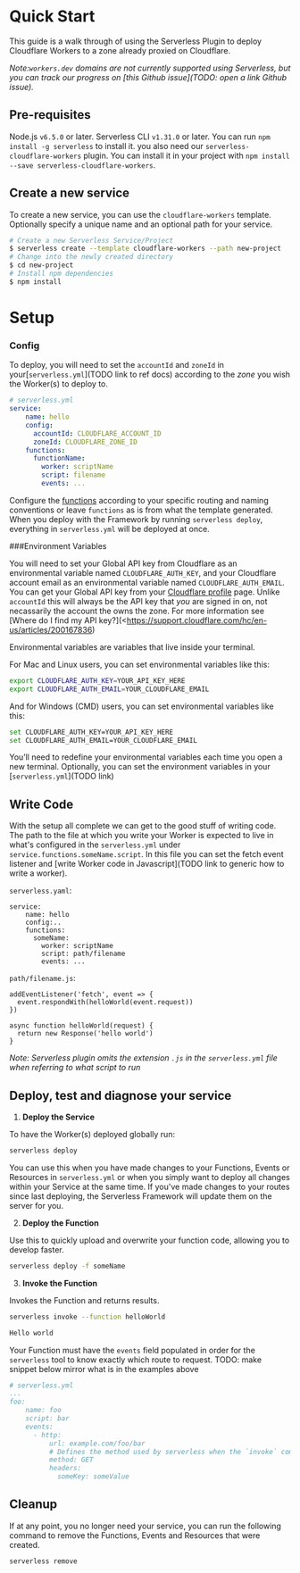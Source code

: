 # Quick Start

This guide is a walk through of using the Serverless Plugin to deploy Cloudflare Workers to a zone already proxied on Cloudflare.

*Note:`workers.dev` domains are not currently supported using Serverless, but you can track our progress on [this Github issue](TODO: open a link Github issue).*

## Pre-requisites
Node.js `v6.5.0` or later.
Serverless CLI `v1.31.0` or later. You can run `npm install -g serverless` to install it. you also need our `serverless-cloudflare-workers` plugin. You can install it in your project with `npm install --save serverless-cloudflare-workers`.

## Create a new service
To create a new service, you can use the `cloudflare-workers` template. Optionally specify a unique name and an optional path for your service.

```bash
# Create a new Serverless Service/Project
$ serverless create --template cloudflare-workers --path new-project
# Change into the newly created directory
$ cd new-project
# Install npm dependencies
$ npm install
```

# Setup 

### Config

To deploy, you will need to set the `accountId` and  `zoneId` in your[`serverless.yml`](TODO link to ref docs) according to the *zone* you wish the Worker(s) to deploy to.

```yaml
# serverless.yml
service:
    name: hello
    config:
      accountId: CLOUDFLARE_ACCOUNT_ID 
      zoneId: CLOUDFLARE_ZONE_ID 
    functions:
      functionName:
        worker: scriptName
        script: filename
        events: ...
```

Configure the [functions]() according to your specific routing and naming conventions or leave `functions` as is from what the template generated. When you deploy with the Framework by running `serverless deploy`, everything in `serverless.yml` will be deployed at once.

###Environment Variables 

You will  need to set your Global API key from Cloudflare as an environmental variable named `CLOUDFLARE_AUTH_KEY`, and your Cloudflare account email as an environmental variable named `CLOUDFLARE_AUTH_EMAIL`. You can get your Global API key from your [Cloudflare profile](https://dash.cloudflare.com/profile) page. Unlike `accountId` this will always be the API key that *you* are signed in on, not necassarily the account the owns the zone. For more information see [Where do I find my API key?](<https://support.cloudflare.com/hc/en-us/articles/200167836)

Environmental variables are variables that live inside your terminal.

For Mac and Linux users, you can set environmental variables like this:

```bash
export CLOUDFLARE_AUTH_KEY=YOUR_API_KEY_HERE
export CLOUDFLARE_AUTH_EMAIL=YOUR_CLOUDFLARE_EMAIL
```

And for Windows (CMD) users, you can set environmental variables like this:

```bash
set CLOUDFLARE_AUTH_KEY=YOUR_API_KEY_HERE
set CLOUDFLARE_AUTH_EMAIL=YOUR_CLOUDFLARE_EMAIL
```

You’ll need to redefine your environmental variables each time you open a new terminal. Optionally, you can set the environment variables in your [`serverless.yml`](TODO link)

## Write Code

With the setup all complete we can get to the good stuff of writing code. The path to the file at which you write your Worker is expected to live in what's configured in the `serverless.yml` under `service.functions.someName.script`. In this file you can set the fetch event listener and [write Worker code in Javascript](TODO link to generic how to write a worker).

`serverless.yaml`:

```
service:
    name: hello
    config:..
    functions:
      someName:
        worker: scriptName
        script: path/filename
        events: ...
```

`path/filename.js`:

```
addEventListener('fetch', event => {
  event.respondWith(helloWorld(event.request))
})

async function helloWorld(request) {
  return new Response('hello world')
}
```

*Note: Serverless plugin omits the extension `.js` in the `serverless.yml` file when referring to what script to run*

## Deploy, test and diagnose your service

1. **Deploy the Service**

To have the Worker(s) deployed globally run:

```bash
serverless deploy
```

You can use this when you have made changes to your Functions, Events or Resources in `serverless.yml` or when you simply want to deploy all changes within your Service at the same time. If you've made changes to your routes since last deploying, the Serverless Framework will update them on the server for you.

2. **Deploy the Function**

Use this to quickly upload and overwrite your function code, allowing you to develop faster.

```bash
serverless deploy -f someName
```

3. **Invoke the Function**

Invokes the Function and returns results.

```bash
serverless invoke --function helloWorld

Hello world
```

Your Function must have the `events` field populated in order for the `serverless` tool to know exactly which route to request. TODO: make snippet below mirror what is in the examples above

```yml
# serverless.yml
...
foo:
    name: foo
    script: bar
    events:
      - http:
          url: example.com/foo/bar
          # Defines the method used by serverless when the `invoke` command is used. Cloudflare Workers only support GET requests for now
          method: GET
          headers:
            someKey: someValue
```


## Cleanup
If at any point, you no longer need your service, you can run the following command to remove the Functions, Events and Resources that were created.

```bash
serverless remove
```

##### 

